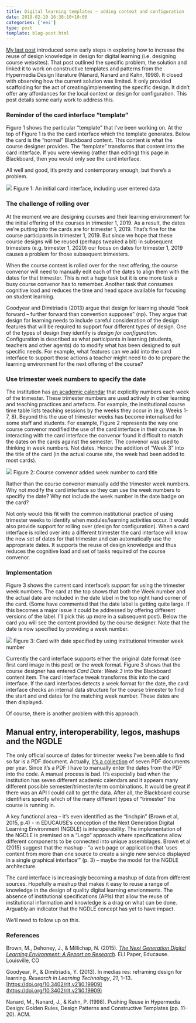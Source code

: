 ```yaml
---
title: Digital learning templates – adding context and configuration
date: 2019-02-10 16:38:10+10:00
categories: ['eei']
type: post
template: blog-post.html
---
```

[My last post](/blog2/2019/01/30/improving-reuse-of-design-knowledge-in-a-lms/) introduced some early steps in exploring how to increase the reuse of design knowledge in design for digital learning (i.e. designing course websites). That post outlined the specific problem, the solution and linked it to work on constructive templates and patterns from the Hypermedia Design literature (Nanard, Nanard and Kahn, 1998). It closed with observing how the current solution was limited. It only provided scaffolding for the act of creating/implementing the specific design. It didn’t offer any affordances for the local context or design for configuration. This post details some early work to address this.

### Reminder of the card interface “template”

Figure 1 shows the particular “template” that I’ve been working on. At the top of Figure 1 is the the card interface which the template generates. Below the card is the “normal” Blackboard content. This content is what the course designer provides. The “template” transforms that content into the card interface. If you were viewing (rather than editing) this page in Blackboard, then you would only see the card interface.

All well and good, it’s pretty and contemporary enough, but there’s a problem.

![](images/MAAAAAElFTkSuQmCC) Figure 1: An initial card interface, including user entered data

### The challenge of rolling over

At the moment we are designing courses and their learning enviromment for the initial offering of the courses in trimester 1, 2019. As a result, the dates we’re putting into the cards are for trimester 1, 2019. That’s fine for the course participants in trimester 1, 2019. But since we hope that these course designs will be reused (perhaps tweaked a bit) in subsequent trimesters (e.g. trimester 1, 2020) our focus on dates for trimester 1, 2019 causes a problem for those subsequent trimesters.

When the course content is rolled over for the next offering, the course convenor will need to manually edit each of the dates to align them with the dates for that trimester. This is not a huge task but it is one more task a busy course convenor has to remember. Another task that consumes cognitive load and reduces the time and head space available for focusing on student learning.

Goodyear and Dimitriadis (2013) argue that design for learning should “look forward – further forward than convention supposes” (np). They argue that design for learning needs to include careful consideration of the design features that will be required to support four different types of design. One of the types of design they identify is _design for configuration_. Configuration is described as what participants in learning (students, teachers and other agents) do to modify what has been designed to suit specific needs. For example, what features can we add into the card interface to support those actions a teacher might need to do to prepare the learning environment for the next offering of the course?

### Use trimester week numbers to specify the date

The institution has [an academic calendar](https://www.griffith.edu.au/__data/assets/pdf_file/0031/326488/2019-Academic-Calendar.pdf) that explicitly numbers each week of the trimester. These trimester numbers are used actively in other learning and teaching practices and artefacts. For example, the institutional course time table lists teaching sessions by the weeks they occur in (e.g. Weeks 1-7, 8). Beyond this the use of trimester weeks has become internalised for some staff and students. For example, Figure 2 represents the way one course convenor modified the use of the card interface in their course. In interacting with the card interface the convenor found it difficult to match the dates on the cards against the semester. The convenor was used to thinking in week numbers. Not dates. Hence the addition of “Week 3” into the title of the card (in the actual course site, the week had been added to most cards).

![](images/JM5eFhz+nwkAAAAASUVORK5CYII=) Figure 2: Course convenor added week number to card title

Rather than the course convenor manually add the trimester week numbers. Why not modify the card interface so they can use the week numbers to specifiy the date? Why not include the week number in the date badge on the card?

Not only would this fit with the common institutional practice of using trimester weeks to identify when modules/learning activities occur. It would also provide support for rolling over (design for configuration). When a card interface is rolled over into a different trimester the card interface will know the new set of dates for that trimester and can automatically use the appropriate dates. It supports the reuse of design knowledge and thus reduces the cognitive load and set of tasks required of the course convenor.

### Implementation

Figure 3 shows the current card interface’s support for using the trimester week numbers. The card at the top shows that both the Week number and the actual date are included in the date label in the top right hand corner of the card. (Some have commented that the date label is getting quite large. If this becomes a major issue it could be addressed by offering different versions of the label. I’ll pick this up more in a subsequent post). Below the card you will see the content provided by the course designer. Note that the date is now specified by providing a week number.

![](images/B5h3wHRAddHBAAAAAElFTkSuQmCC) Figure 3: Card with date specified by using institutional trimester week number

Currently the card interface supports either the original date format (see first card image in this post) or the week format. Figure 3 shows that the course designer has entered _Card Date: Week 3_ into the Blackboard content item. The card interface tweak transforms this into the card interface. If the card interfaces detects a week format for the date, the card interface checks an internal data structure for the course trimester to find the start and end dates for the matching week number. These dates are then displayed.

Of course, there is another problem with this approach.

## Manual entry, interoperability, legos, mashups and the NGDLE

The only official source of dates for trimester weeks I’ve been able to find so far is a PDF document. Actually, [it’s a collection](https://www.griffith.edu.au/academic-calendar-key-dates) of seven PDF documents per year. Since it’s a PDF I have to manually enter the dates from the PDF into the code. A manual process is bad. It’s especially bad when the institution has seven different academic calendars and it appears many different possible semester/trimester/term combinations. It would be great if there was an API I could call to get the data. After all, the Blackboard course identifiers specify which of the many different types of “trimester” the course is running in.

A key functional area – it’s even identified as the “linchpin” (Brown et al, 2015, p.4) - in EDUCAUSE’s conception of the Next Generation Digital Learning Environment (NGDLE) is interoperability. The implementation of the NGDLE is premised on a “Lego” approach where specifications allow different components to be connected into unique assemblages. Brown et al (2015) suggest that the mashup - “a web page or application that ‘uses content from more than one source to create a single new service displayed in a single graphical interface’” (p. 3) – maybe the model for the NGDLE architecture.

The card interface is increasingly becoming a mashup of data from different sources. Hopefully a mashup that makes it easy to reuse a range of knowledge in the design of quality digital learning envrionments. The absence of institutional specifications (APIs) that allow the reuse of institutional information and knowledge is a drag on what can be done. Arguably an indicator that the NGDLE concept has yet to have impact.

We’ll need to follow up on this.

### References

Brown, M., Dehoney, J., & Millichap, N. (2015). [_The Next Generation Digital Learning Environment: A Report on Research_](https://www.digitallernen.ch/wp-content/uploads/2016/02/eli3035.pdf). ELI Paper, Educause. Louisville, CO

Goodyear, P., & Dimitriadis, Y. (2013). In medias res: reframing design for learning. _Research in Learning Technology_, _21_, 1–13. [https://doi.org/10.3402/rlt.v21i0.19909](https://doi.org/10.3402/rlt.v21i0.19909)

Nanard, M., Nanard, J., & Kahn, P. (1998). Pushing Reuse in Hypermedia Design: Golden Rules, Design Patterns and Constructive Templates (pp. 11–20). ACM.